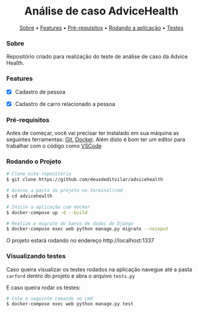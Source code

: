 <h1 align="center">Análise de caso AdviceHealth</h1>

<p align="center">
 <a href="#sobre">Sobre</a> •
 <a href="#features">Features</a> • 
 <a href="#prereq">Pré-requisitos</a> • 
 <a href="#play">Rodando a aplicação</a> • 
 <a href="#testes">Testes</a>
</p>


<div id="sobre">
<h3>Sobre</h3>
<p>Repositório criado para realização do teste de análise de caso da Advice Health.</p>
</div>

<h3 id="features">Features</h3>

- [x] Cadastro de pessoa
- [x] Cadastro de carro relacionado a pessoa


<h3 id="prereq">Pré-requisitos</h3>

Antes de começar, você vai precisar ter instalado em sua máquina as seguintes ferramentas:
[Git](https://git-scm.com), [Docker](https://www.docker.com/). 
Além disto é bom ter um editor para trabalhar com o código como [VSCode](https://code.visualstudio.com/)

<h3 id="play">Rodando o Projeto</h3>

```bash
# Clone este repositório
$ git clone https://github.com/deusdeditvilar/advicehealth

# Acesse a pasta do projeto no terminal/cmd
$ cd advicehealth

# Inicie a aplicação com docker
$ docker-compose up -d --build

# Realize o migrate do banco de dados do Django
$ docker-compose exec web python manage.py migrate --noinput
```

O projeto estará rodando no endereço http://localhost:1337

<h3 id="testes">Visualizando testes</h3>

Caso queira visualizar os testes rodados na aplicação navegue até a pasta ``` carford ``` dentro do projeto e abra o arquivo ``` tests.py ```

E caso queira rodar os testes:
```bash
# Cole o seguinte comando no cmd
$ docker-compose exec web python manage.py test
```